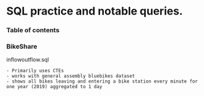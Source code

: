 # SQL practice and notable queries. 

### Table of contents

### BikeShare

inflowoutflow.sql
```
- Primarily uses CTEs
- works with general assembly bluebikes dataset
- shows all bikes leaving and entering a bike station every minute for one year (2019) aggregated to 1 day
```
